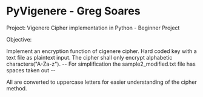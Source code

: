 # PyVigenere - Greg Soares
Project: Vigenere Cipher implementation in Python - Beginner Project

Objective:

  Implement an encryption function of cigenere cipher. Hard coded key with a text file as plaintext input.
  The cipher shall only encrypt alphabetic characters("A-Za-z").
  -- For simplification the sample2_modified.txt file has spaces taken out --
  
  All are converted to uppercase letters for easier understanding of the cipher method.
  
  
